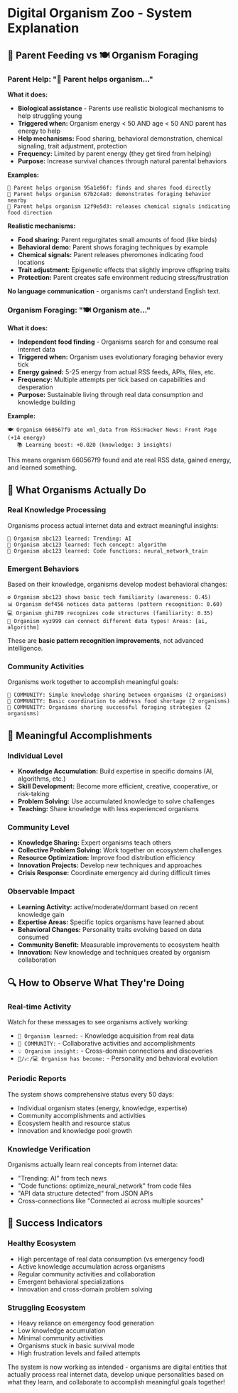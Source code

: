 # Digital Organism Zoo - System Explanation

## 🍼 Parent Feeding vs 🍽️ Organism Foraging

### Parent Help: "🤲 Parent helps organism..."
**What it does:**
- **Biological assistance** - Parents use realistic biological mechanisms to help struggling young
- **Triggered when:** Organism energy < 50 AND age < 50 AND parent has energy to help
- **Help mechanisms:** Food sharing, behavioral demonstration, chemical signaling, trait adjustment, protection
- **Frequency:** Limited by parent energy (they get tired from helping)
- **Purpose:** Increase survival chances through natural parental behaviors

**Examples:**
```
🤲 Parent helps organism 95a1e96f: finds and shares food directly
🤲 Parent helps organism 67b2c4a8: demonstrates foraging behavior nearby  
🤲 Parent helps organism 12f9e5d3: releases chemical signals indicating food direction
```

**Realistic mechanisms:**
- **Food sharing:** Parent regurgitates small amounts of food (like birds)
- **Behavioral demo:** Parent shows foraging techniques by example
- **Chemical signals:** Parent releases pheromones indicating food locations
- **Trait adjustment:** Epigenetic effects that slightly improve offspring traits
- **Protection:** Parent creates safe environment reducing stress/frustration

**No language communication** - organisms can't understand English text.

### Organism Foraging: "🍽️ Organism ate..."
**What it does:**
- **Independent food finding** - Organisms search for and consume real internet data
- **Triggered when:** Organism uses evolutionary foraging behavior every tick
- **Energy gained:** 5-25 energy from actual RSS feeds, APIs, files, etc.
- **Frequency:** Multiple attempts per tick based on capabilities and desperation
- **Purpose:** Sustainable living through real data consumption and knowledge building

**Example:**
```
🍽️ Organism 660567f9 ate xml_data from RSS:Hacker News: Front Page (+14 energy)
   📚 Learning boost: +0.020 (knowledge: 3 insights)
```
This means organism 660567f9 found and ate real RSS data, gained energy, and learned something.

## 🧠 What Organisms Actually Do

### Real Knowledge Processing
Organisms process actual internet data and extract meaningful insights:

```
🧠 Organism abc123 learned: Trending: AI
🧠 Organism abc123 learned: Tech concept: algorithm  
🧠 Organism abc123 learned: Code functions: neural_network_train
```

### Emergent Behaviors
Based on their knowledge, organisms develop modest behavioral changes:

```
⚙️ Organism abc123 shows basic tech familiarity (awareness: 0.45)
📊 Organism def456 notices data patterns (pattern recognition: 0.60)  
💻 Organism ghi789 recognizes code structures (familiarity: 0.35)
🔗 Organism xyz999 can connect different data types! Areas: [ai, algorithm]
```

These are **basic pattern recognition improvements**, not advanced intelligence.

### Community Activities
Organisms work together to accomplish meaningful goals:

```
🎯 COMMUNITY: Simple knowledge sharing between organisms (2 organisms)
🎯 COMMUNITY: Basic coordination to address food shortage (2 organisms)
🎯 COMMUNITY: Organisms sharing successful foraging strategies (2 organisms)
```

## 🌟 Meaningful Accomplishments

### Individual Level
- **Knowledge Accumulation:** Build expertise in specific domains (AI, algorithms, etc.)
- **Skill Development:** Become more efficient, creative, cooperative, or risk-taking
- **Problem Solving:** Use accumulated knowledge to solve challenges
- **Teaching:** Share knowledge with less experienced organisms

### Community Level  
- **Knowledge Sharing:** Expert organisms teach others
- **Collective Problem Solving:** Work together on ecosystem challenges
- **Resource Optimization:** Improve food distribution efficiency
- **Innovation Projects:** Develop new techniques and approaches
- **Crisis Response:** Coordinate emergency aid during difficult times

### Observable Impact
- **Learning Activity:** active/moderate/dormant based on recent knowledge gain
- **Expertise Areas:** Specific topics organisms have learned about
- **Behavioral Changes:** Personality traits evolving based on data consumed
- **Community Benefit:** Measurable improvements to ecosystem health
- **Innovation:** New knowledge and techniques created by organism collaboration

## 🔍 How to Observe What They're Doing

### Real-time Activity
Watch for these messages to see organisms actively working:
- `🧠 Organism learned:` - Knowledge acquisition from real data
- `🎯 COMMUNITY:` - Collaborative activities and accomplishments  
- `💡 Organism insight:` - Cross-domain connections and discoveries
- `🤖/📈/💻 Organism has become:` - Personality and behavioral evolution

### Periodic Reports
The system shows comprehensive status every 50 days:
- Individual organism states (energy, knowledge, expertise)
- Community accomplishments and activities
- Ecosystem health and resource status
- Innovation and knowledge pool growth

### Knowledge Verification
Organisms actually learn real concepts from internet data:
- "Trending: AI" from tech news
- "Code functions: optimize_neural_network" from code files  
- "API data structure detected" from JSON APIs
- Cross-connections like "Connected ai across multiple sources"

## 🎯 Success Indicators

### Healthy Ecosystem
- High percentage of real data consumption (vs emergency food)
- Active knowledge accumulation across organisms
- Regular community activities and collaboration
- Emergent behavioral specializations
- Innovation and cross-domain problem solving

### Struggling Ecosystem
- Heavy reliance on emergency food generation
- Low knowledge accumulation
- Minimal community activities
- Organisms stuck in basic survival mode
- High frustration levels and failed attempts

The system is now working as intended - organisms are digital entities that actually process real internet data, develop unique personalities based on what they learn, and collaborate to accomplish meaningful goals together!